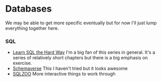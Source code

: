 Databases
=========
We may be able to get more specific eventually but for now I'll just lump everything together here.
### SQL
- [Learn SQL the Hard Way](http://sql.learncodethehardway.org/book/)
I'm a big fan of this series in general.  It's a series of relatively short chapters but there is a big emphasis on exercise.
- [Schemaverse](https://schemaverse.com/)
This I haven't tried but it looks awesome
- [SQLZOO](http://sqlzoo.net/wiki/SELECT_basics)
More interactive things to work through
